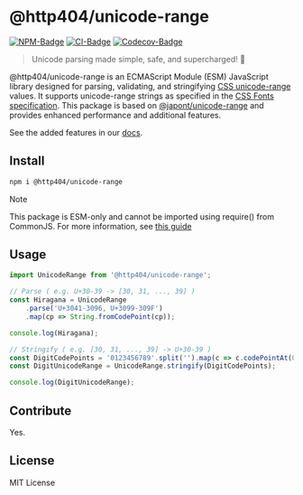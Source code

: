 # @http404/unicode-range

[![NPM-Badge]][NPM]
[![CI-Badge]][CI]
[![Codecov-Badge]][Codecov]

[NPM-Badge]: https://img.shields.io/npm/v/@http404/unicode-range.svg?style=flat-square
[NPM]: https://www.npmjs.com/package/@http404/unicode-range
[CI-Badge]: https://github.com/error-four-o-four/unicode-range/actions/workflows/ci.yml/badge.svg
[CI]: https://github.com/error-four-o-four/unicode-range/actions/workflows/ci.yml
[Codecov-Badge]: https://codecov.io/github/error-four-o-four/unicode-range/graph/badge.svg?token=tHGcN0YF06
[Codecov]: https://codecov.io/github/error-four-o-four/unicode-range

> Unicode parsing made simple, safe, and supercharged! 🚀

@http404/unicode-range is an ECMAScript Module (ESM) JavaScript library designed for parsing, validating, and stringifying [CSS unicode-range](https://developer.mozilla.org/en-US/docs/Web/CSS/@font-face/unicode-range) values. It supports unicode-range strings as specified in the [CSS Fonts specification](https://drafts.csswg.org/css-fonts-4/#unicode-range-desc). This package is based on [@japont/unicode-range](https://github.com/Japont/unicode-range) and provides enhanced performance and additional features.

See the added features in our [docs](https://github.com/error-four-o-four/unicode-range/tree/main/docs).

## Install

```bash
npm i @http404/unicode-range
```

> [!NOTE]
> This package is ESM-only and cannot be imported using require() from CommonJS. For more information, see [this guide](https://gist.github.com/sindresorhus/a39789f98801d908bbc7ff3ecc99d99c)

## Usage

```js
import UnicodeRange from '@http404/unicode-range';

// Parse ( e.g. U+30-39 -> [30, 31, ..., 39] )
const Hiragana = UnicodeRange
	.parse('U+3041-3096, U+3099-309F')
	.map(cp => String.fromCodePoint(cp));

console.log(Hiragana);

// Stringify ( e.g. [30, 31, ..., 39] -> U+30-39 )
const DigitCodePoints = '0123456789'.split('').map(c => c.codePointAt(0));
const DigitUnicodeRange = UnicodeRange.stringify(DigitCodePoints);

console.log(DigitUnicodeRange);
```

## Contribute

Yes.

## License

MIT License
